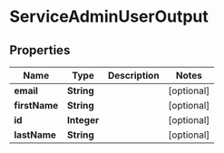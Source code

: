 

# ServiceAdminUserOutput


## Properties

| Name | Type | Description | Notes |
|------------ | ------------- | ------------- | -------------|
|**email** | **String** |  |  [optional] |
|**firstName** | **String** |  |  [optional] |
|**id** | **Integer** |  |  [optional] |
|**lastName** | **String** |  |  [optional] |



